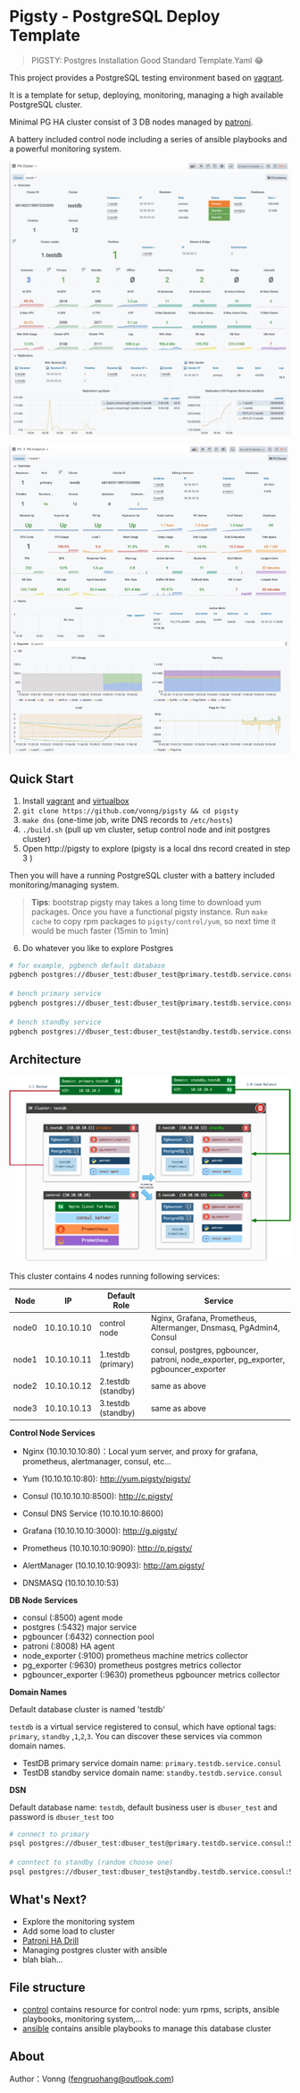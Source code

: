 # Pigsty - PostgreSQL Deploy Template

> PIGSTY: Postgres Installation Good Standard Template.Yaml 😂

This project provides a PostgreSQL testing environment based on [vagrant](https://vagrantup.com/). 

It is a template for setup, deploying, monitoring, managing a high available PostgreSQL cluster.

Minimal PG HA cluster consist of 3 DB nodes managed by [patroni](https://github.com/zalando/patroni). 

A battery included control node including a series of ansible playbooks and a powerful monitoring system.

![](doc/img/pg-cluster.png)

![](doc/img/pg-instance.png)



## Quick Start

1. Install [vagrant](https://vagrantup.com/) and [virtualbox](https://www.virtualbox.org/)
2. `git clone https://github.com/vonng/pigsty && cd pigsty`
3. `make dns` (one-time job, write DNS records to `/etc/hosts`)
4. `./build.sh` (pull up vm cluster, setup control node and init postgres cluster)
5. Open http://pigsty to explore (pigsty is a local dns record created in step 3 )

Then you will have a running PostgreSQL cluster with a battery included monitoring/managing system.

> **Tips**: bootstrap pigsty may takes a long time to download yum packages. Once you have a functional pigsty instance. Run `make cache` to copy rpm packages to `pigsty/control/yum`, so next time it would be much faster (15min to 1min)

6. Do whatever you like to explore Postgres

```bash
# for example, pgbench default database
pgbench postgres://dbuser_test:dbuser_test@primary.testdb.service.consul:5432/testdb -i -s 10

# bench primary service
pgbench postgres://dbuser_test:dbuser_test@primary.testdb.service.consul:6432/testdb -n -v -T 100

# bench standby service
pgbench postgres://dbuser_test:dbuser_test@standby.testdb.service.consul:6432/testdb --select-only -n -v -T 100
```





## Architecture

![](doc/img/architecture.png)

This cluster contains 4 nodes running following services:

| Node  | IP          | Default Role       | Service                                                      |
| ----- | ----------- | ------------------ | ------------------------------------------------------------ |
| node0 | 10.10.10.10 | control node       | Nginx, Grafana, Prometheus, Altermanger, Dnsmasq, PgAdmin4, Consul |
| node1 | 10.10.10.11 | 1.testdb (primary) | consul, postgres, pgbouncer, patroni, node_exporter, pg_exporter, pgbouncer_exporter |
| node2 | 10.10.10.12 | 2.testdb (standby) | same as above                                                |
| node3 | 10.10.10.13 | 3.testdb (standby) | same as above                                                |

**Control Node Services** 

* Nginx (10.10.10.10:80)：Local yum server, and proxy for grafana, prometheus, alertmanager, consul, etc...
* Yum (10.10.10.10:80): http://yum.pigsty/pigsty/
* Consul (10.10.10.10:8500): http://c.pigsty/
* Consul DNS Service (10.10.10.10:8600)
* Grafana (10.10.10.10:3000): http://g.pigsty/
* Prometheus (10.10.10.10:9090): http://p.pigsty/
* AlertManager (10.10.10.10:9093): http://am.pigsty/

* DNSMASQ (10.10.10.10:53)

**DB Node Services**

* consul (:8500) agent mode
* postgres (:5432) major service
*  pgbouncer (:6432) connection pool
* patroni (:8008) HA agent
* node_exporter (:9100) prometheus machine metrics collector 
* pg_exporter (:9630) prometheus postgres metrics collector
* pgbouncer_exporter (:9630) prometheus pgbouncer metrics collector

**Domain Names**

Default database cluster is named 'testdb'

`testdb` is a virtual service registered to consul, which have optional tags: `primary`, `standby` ,`1`,`2`,`3`. You can discover these services via common domain names. 

* TestDB primary service domain name: `primary.testdb.service.consul`
* TestDB standby service domain name: `standby.testdb.service.consul` 

**DSN**

Default database name: `testdb`, default business user is `dbuser_test` and password is `dbuser_test` too

```bash
# connect to primary
psql postgres://dbuser_test:dbuser_test@primary.testdb.service.consul:5432/testdb

# conntect to standby (random choose one)
psql postgres://dbuser_test:dbuser_test@standby.testdb.service.consul:5432/testdb
```





## What's Next?

* Explore the monitoring system
* Add some load to cluster
* [Patroni HA Drill](doc/patroni-ha.md)
* Managing postgres cluster with ansible
* blah blah...





## File structure

* [control](control/) contains resource for control node: yum rpms, scripts, ansible playbooks, monitoring system,...
* [ansible](ansible/) contains ansible playbooks to manage this database cluster





## About

Author：Vonng ([fengruohang@outlook.com](mailto:fengruohang@outlook.com))
